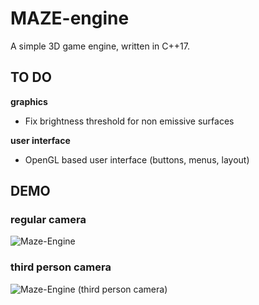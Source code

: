 # MAZE-engine
A simple 3D game engine, written in C++17.

## TO DO
**graphics**
* Fix brightness threshold for non emissive surfaces

**user interface**
* OpenGL based user interface (buttons, menus, layout)

## DEMO
### regular camera
![Maze-Engine](maze_engine.gif)
### third person camera
![Maze-Engine (third person camera)](third_person_camera.gif)
